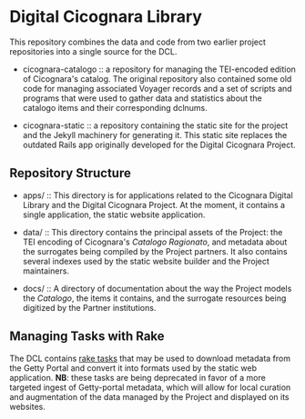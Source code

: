 # Digital Cicognara Library #
This repository combines the data and code from two earlier project repositories into a single source for the DCL.

  * cicognara-catalogo :: a repository for managing the TEI-encoded edition of Cicognara's catalog. The original repository also contained some old code for managing associated Voyager records and a set of scripts and programs that were used to gather data and statistics about the catalogo items and their corresponding dclnums.
  
  * cicognara-static :: a repository containing the static site for the project and the Jekyll machinery for generating it.  This static site replaces the outdated Rails app originally developed for the Digital Cicognara Project.
  
## Repository Structure  ##
  * apps/ :: This directory is for applications related to the Cicognara Digital Library and the Digital Cicognara Project.  At the moment, it contains a single application, the static website application.
  
  * data/ :: This directory contains the principal assets of the Project: the TEI encoding of Cicognara's *Catalogo Ragionato*, and metadata about the surrogates being compiled by the Project partners.  It also contains several indexes used by the static website builder and the Project maintainers.
  
  * docs/ :: A directory of documentation about the way the Project models the *Catalogo*, the items it contains, and the surrogate resources being digitized by the Partner institutions.


## Managing Tasks with Rake ##

The DCL contains [rake tasks](https://www.rubyguides.com/2019/02/ruby-rake/) that may be used to download metadata from the Getty Portal and convert it into formats used by the static web application. **NB**: these tasks are being deprecated in favor of a more targeted ingest of Getty-portal metadata, which will allow for local curation and augmentation of the data managed by the Project and displayed on its websites.
